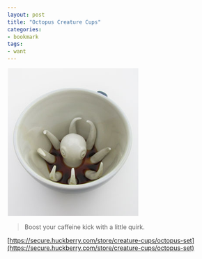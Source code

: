 ```yaml
---
layout: post
title: "Octopus Creature Cups"
categories:
- bookmark
tags:
- want
---
```

![Octopus Creature Cups](/images/posts/octopuscup.png)

>Boost your caffeine kick with a little quirk.

[https://secure.huckberry.com/store/creature-cups/octopus-set](https://secure.huckberry.com/store/creature-cups/octopus-set)

